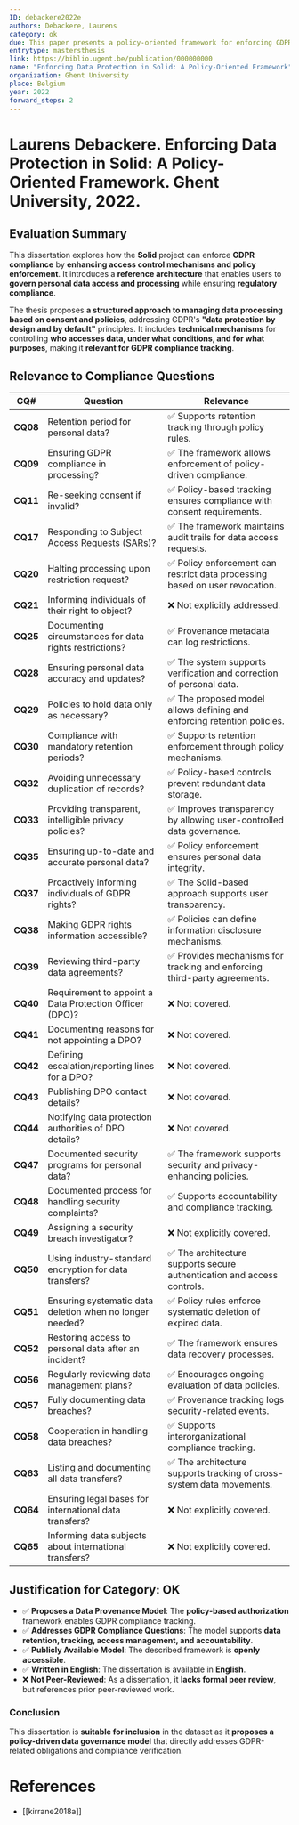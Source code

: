 ```yaml
---
ID: debackere2022e
authors: Debackere, Laurens
category: ok
due: This paper presents a policy-oriented framework for enforcing GDPR compliance in the Solid ecosystem, focusing on access control, authentication, and data processing governance. The proposed model supports provenance tracking and policy enforcement for data protection obligations.
entrytype: mastersthesis
link: https://biblio.ugent.be/publication/000000000
name: "Enforcing Data Protection in Solid: A Policy-Oriented Framework"
organization: Ghent University
place: Belgium
year: 2022
forward_steps: 2
---
```

# Laurens Debackere. Enforcing Data Protection in Solid: A Policy-Oriented Framework. Ghent University, 2022.

## Evaluation Summary

This dissertation explores how the **Solid** project can enforce **GDPR compliance** by **enhancing access control mechanisms and policy enforcement**. It introduces a **reference architecture** that enables users to **govern personal data access and processing** while ensuring **regulatory compliance**.

The thesis proposes **a structured approach to managing data processing based on consent and policies**, addressing GDPR's **"data protection by design and by default"** principles. It includes **technical mechanisms** for controlling **who accesses data, under what conditions, and for what purposes**, making it **relevant for GDPR compliance tracking**.

## Relevance to Compliance Questions

| **CQ#** | **Question** | **Relevance** |
|---------|------------|-------------|
| **CQ08** | Retention period for personal data? | ✅ Supports retention tracking through policy rules. |
| **CQ09** | Ensuring GDPR compliance in processing? | ✅ The framework allows enforcement of policy-driven compliance. |
| **CQ11** | Re-seeking consent if invalid? | ✅ Policy-based tracking ensures compliance with consent requirements. |
| **CQ17** | Responding to Subject Access Requests (SARs)? | ✅ The framework maintains audit trails for data access requests. |
| **CQ20** | Halting processing upon restriction request? | ✅ Policy enforcement can restrict data processing based on user revocation. |
| **CQ21** | Informing individuals of their right to object? | ❌ Not explicitly addressed. |
| **CQ25** | Documenting circumstances for data rights restrictions? | ✅ Provenance metadata can log restrictions. |
| **CQ28** | Ensuring personal data accuracy and updates? | ✅ The system supports verification and correction of personal data. |
| **CQ29** | Policies to hold data only as necessary? | ✅ The proposed model allows defining and enforcing retention policies. |
| **CQ30** | Compliance with mandatory retention periods? | ✅ Supports retention enforcement through policy mechanisms. |
| **CQ32** | Avoiding unnecessary duplication of records? | ✅ Policy-based controls prevent redundant data storage. |
| **CQ33** | Providing transparent, intelligible privacy policies? | ✅ Improves transparency by allowing user-controlled data governance. |
| **CQ35** | Ensuring up-to-date and accurate personal data? | ✅ Policy enforcement ensures personal data integrity. |
| **CQ37** | Proactively informing individuals of GDPR rights? | ✅ The Solid-based approach supports user transparency. |
| **CQ38** | Making GDPR rights information accessible? | ✅ Policies can define information disclosure mechanisms. |
| **CQ39** | Reviewing third-party data agreements? | ✅ Provides mechanisms for tracking and enforcing third-party agreements. |
| **CQ40** | Requirement to appoint a Data Protection Officer (DPO)? | ❌ Not covered. |
| **CQ41** | Documenting reasons for not appointing a DPO? | ❌ Not covered. |
| **CQ42** | Defining escalation/reporting lines for a DPO? | ❌ Not covered. |
| **CQ43** | Publishing DPO contact details? | ❌ Not covered. |
| **CQ44** | Notifying data protection authorities of DPO details? | ❌ Not covered. |
| **CQ47** | Documented security programs for personal data? | ✅ The framework supports security and privacy-enhancing policies. |
| **CQ48** | Documented process for handling security complaints? | ✅ Supports accountability and compliance tracking. |
| **CQ49** | Assigning a security breach investigator? | ❌ Not explicitly covered. |
| **CQ50** | Using industry-standard encryption for data transfers? | ✅ The architecture supports secure authentication and access controls. |
| **CQ51** | Ensuring systematic data deletion when no longer needed? | ✅ Policy rules enforce systematic deletion of expired data. |
| **CQ52** | Restoring access to personal data after an incident? | ✅ The framework ensures data recovery processes. |
| **CQ56** | Regularly reviewing data management plans? | ✅ Encourages ongoing evaluation of data policies. |
| **CQ57** | Fully documenting data breaches? | ✅ Provenance tracking logs security-related events. |
| **CQ58** | Cooperation in handling data breaches? | ✅ Supports interorganizational compliance tracking. |
| **CQ63** | Listing and documenting all data transfers? | ✅ The architecture supports tracking of cross-system data movements. |
| **CQ64** | Ensuring legal bases for international data transfers? | ❌ Not explicitly covered. |
| **CQ65** | Informing data subjects about international transfers? | ❌ Not explicitly covered. |

## Justification for Category: OK

- ✅ **Proposes a Data Provenance Model**: The **policy-based authorization** framework enables GDPR compliance tracking.
- ✅ **Addresses GDPR Compliance Questions**: The model supports **data retention, tracking, access management, and accountability**.
- ✅ **Publicly Available Model**: The described framework is **openly accessible**.
- ✅ **Written in English**: The dissertation is available in **English**.
- ❌ **Not Peer-Reviewed**: As a dissertation, it **lacks formal peer review**, but references prior peer-reviewed work.

### **Conclusion**
This dissertation is **suitable for inclusion** in the dataset as it **proposes a policy-driven data governance model** that directly addresses GDPR-related obligations and compliance verification.

# References

- [[kirrane2018a]]
